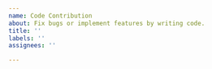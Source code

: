 ```yaml
---
name: Code Contribution
about: Fix bugs or implement features by writing code.
title: ''
labels: ''
assignees: ''

---
```



